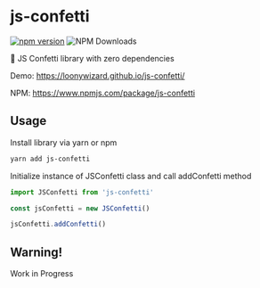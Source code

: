 # js-confetti

[![npm version](https://badge.fury.io/js/js-confetti.svg)](https://badge.fury.io/js/js-confetti)
![NPM Downloads](https://img.shields.io/npm/dw/js-confetti)

🎉 JS Confetti library with zero dependencies

Demo: https://loonywizard.github.io/js-confetti/

NPM: https://www.npmjs.com/package/js-confetti

## Usage

Install library via yarn or npm

```sh
yarn add js-confetti
```

Initialize instance of JSConfetti class and call addConfetti method

```js
import JSConfetti from 'js-confetti'

const jsConfetti = new JSConfetti()

jsConfetti.addConfetti()
```

## Warning!

Work in Progress
